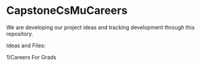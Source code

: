 CapstoneCsMuCareers
===================

We are developing our project ideas and tracking development through this repository.

Ideas and Files:

1)Careers For Grads
